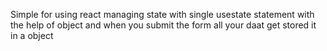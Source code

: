 Simple for using react managing state with single usestate statement with the help of object and when you submit the form all your daat get stored it in a object
